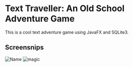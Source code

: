 # Text Traveller: An Old School Adventure Game
This is a cool text adventure game using JavaFX and SQLite3.

## Screensnips
![Name](https://user-images.githubusercontent.com/60012248/143680362-351dc9f0-edf9-4dfa-aa40-b504640db356.png)
![magic](https://user-images.githubusercontent.com/60012248/143680357-fd552b47-9809-4a7e-83dd-bccc395ac761.gif)
